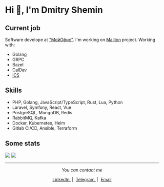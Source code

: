 # Hi 👋, I'm Dmitry Shemin

## Current job

Software develope at <a href="https://myoffice.ru/" target="blank">"МойОфис"</a>. I'm working on <a href="https://mailion.ru/">Mailion</a> project.
Working with:
- Golang
- GRPC
- Bazel
- CalDav
- <a href="https://www.rfc-editor.org/rfc/rfc5545">ICS</a>

## Skills

- PHP, Golang, JavaScript/TypeScript, Rust, Lua, Python
- Laravel, Symfony, React, Vue
- PostgreSQL, MongoDB, Redis
- RabbitMQ, Kafka
- Docker, Kubernetes, Helm
- Gitlab CI/CD, Ansible, Terraform

## Some stats

![](https://github-profile-summary-cards.vercel.app/api/cards/repos-per-language?username=dshemin)
![](https://github-profile-summary-cards.vercel.app/api/cards/most-commit-language?username=dshemin)

<hr />
<p align="center">
  <i>You can contact me</i>
  <p align="center">
    <a href="https://linkedin.com/in/dmitry-shemin-1bb0b0149" target="blank">
      LinkedIn
    </a>
    &nbsp;|&nbsp;
    <a href="https://t.me/dshemin" target="blank">
      Telegram
    </a>
    &nbsp;|&nbsp;
    <a href="mailto:shemindmitry@gmail.com">
      Email
    </a>
  </p>
</p>
